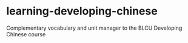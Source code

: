 learning-developing-chinese
===========================

Complementary vocabulary and unit manager to the BLCU Developing Chinese course
